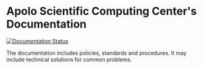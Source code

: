 # Apolo Scientific Computing Center's Documentation

[![Documentation Status](https://readthedocs.org/projects/apolo-users/badge/?version=latest)](http://apolo-users.readthedocs.io/en/latest/?badge=latest)

The documentation includes policies, standards and procedures. It may
include technical solutions for common problems.
